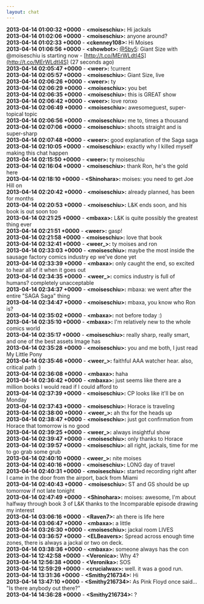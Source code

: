 ```yaml
---
layout: chat
---
```

**2013-04-14 01:00:32 +0000** - **&lt;moiseschiu&gt;:** Hi jackals  
**2013-04-14 01:02:06 +0000** - **&lt;moiseschiu&gt;:** anyone around?  
**2013-04-14 01:02:33 +0000** - **&lt;ckenney108&gt;:** Hi Moises  
**2013-04-14 01:06:56 +0000** - **&lt;showbot&gt;:** [@5by5](http://twitter.com/5by5): Giant Size with @moiseschiu is starting now - [http://t.co/MErWLdtI4S](http://t.co/MErWLdtI4S) (27 seconds ago)  
**2013-04-14 02:05:47 +0000** - **&lt;weer&gt;:** !current  
**2013-04-14 02:05:57 +0000** - **&lt;moiseschiu&gt;:** Giant Size, live  
**2013-04-14 02:06:26 +0000** - **&lt;weer&gt;:** ty  
**2013-04-14 02:06:29 +0000** - **&lt;moiseschiu&gt;:** you bet  
**2013-04-14 02:06:35 +0000** - **&lt;moiseschiu&gt;:** this is GREAT show  
**2013-04-14 02:06:42 +0000** - **&lt;weer&gt;:** love ronxo  
**2013-04-14 02:06:49 +0000** - **&lt;moiseschiu&gt;:** awesomeguest, super-topical topic  
**2013-04-14 02:06:56 +0000** - **&lt;moiseschiu&gt;:** me to, times a thousand  
**2013-04-14 02:07:06 +0000** - **&lt;moiseschiu&gt;:** shoots straight and is super-sharp  
**2013-04-14 02:07:48 +0000** - **&lt;weer&gt;:** good explanation of the Saga saga  
**2013-04-14 02:10:05 +0000** - **&lt;moiseschiu&gt;:** exactly why I killed myself making this chat happen  
**2013-04-14 02:15:50 +0000** - **&lt;weer&gt;:** ty moiseschiu  
**2013-04-14 02:16:04 +0000** - **&lt;moiseschiu&gt;:** thank Ron, he&apos;s the gold here  
**2013-04-14 02:18:10 +0000** - **&lt;Shinohara&gt;:** moises: you need to get Joe Hill on  
**2013-04-14 02:20:42 +0000** - **&lt;moiseschiu&gt;:** already planned, has been for months  
**2013-04-14 02:20:53 +0000** - **&lt;moiseschiu&gt;:** L&K ends soon, and his book is out soon too  
**2013-04-14 02:21:25 +0000** - **&lt;mbaxa&gt;:** L&K is quite possibly the greatest thing ever  
**2013-04-14 02:21:51 +0000** - **&lt;weer&gt;:** gasp!  
**2013-04-14 02:21:58 +0000** - **&lt;moiseschiu&gt;:** love that book  
**2013-04-14 02:32:41 +0000** - **&lt;weer_&gt;:** ty moises and ron  
**2013-04-14 02:33:03 +0000** - **&lt;moiseschiu&gt;:** maybe the most inside the sausage factory comics industry ep we&apos;ve done yet  
**2013-04-14 02:33:39 +0000** - **&lt;mbaxa&gt;:** only caught the end, so excited to hear all of it when it goes out  
**2013-04-14 02:34:35 +0000** - **&lt;weer_&gt;:** comics industry is full of humans? completely unacceptable  
**2013-04-14 02:34:37 +0000** - **&lt;moiseschiu&gt;:** mbaxa: we went after the entire "SAGA Saga" thing  
**2013-04-14 02:34:47 +0000** - **&lt;moiseschiu&gt;:** mbaxa, you know who Ron is?  
**2013-04-14 02:35:02 +0000** - **&lt;mbaxa&gt;:** not before today :)  
**2013-04-14 02:35:10 +0000** - **&lt;mbaxa&gt;:** I&apos;m relatively new to the whole comics world  
**2013-04-14 02:35:17 +0000** - **&lt;moiseschiu&gt;:** really sharp, really smart, and one of the best assets Image has  
**2013-04-14 02:35:28 +0000** - **&lt;moiseschiu&gt;:** you and me both, I just read My Little Pony  
**2013-04-14 02:35:46 +0000** - **&lt;weer_&gt;:** faithful AAA watcher hear. also, critical path :)  
**2013-04-14 02:36:08 +0000** - **&lt;mbaxa&gt;:** haha  
**2013-04-14 02:36:42 +0000** - **&lt;mbaxa&gt;:** just seems like there are a million books I would read if I could afford to  
**2013-04-14 02:37:39 +0000** - **&lt;moiseschiu&gt;:** CP looks like it&apos;ll be on Monday  
**2013-04-14 02:37:43 +0000** - **&lt;moiseschiu&gt;:** Horace is traveling  
**2013-04-14 02:38:00 +0000** - **&lt;weer_&gt;:** ah thx for the heads up  
**2013-04-14 02:38:47 +0000** - **&lt;moiseschiu&gt;:** just got confirmation from Horace that tomorrow is no good  
**2013-04-14 02:39:25 +0000** - **&lt;weer_&gt;:** always insightful show  
**2013-04-14 02:39:47 +0000** - **&lt;moiseschiu&gt;:** only thanks to Horace  
**2013-04-14 02:39:57 +0000** - **&lt;moiseschiu&gt;:** all right, jackals, time for me to go grab some grub  
**2013-04-14 02:40:10 +0000** - **&lt;weer_&gt;:** nite moises  
**2013-04-14 02:40:16 +0000** - **&lt;moiseschiu&gt;:** LONG day of travel  
**2013-04-14 02:40:31 +0000** - **&lt;moiseschiu&gt;:** started recording right after I came in the door from the airport, back from Miami  
**2013-04-14 02:40:43 +0000** - **&lt;moiseschiu&gt;:** ST and GS should be up tomorrow if not late tonight  
**2013-04-14 02:47:49 +0000** - **&lt;Shinohara&gt;:** moises: awesome, I&apos;m about halfway through book 3 of L&K thanks to the Incomparable episode drawing my interest  
**2013-04-14 03:06:16 +0000** - **&lt;Raven7&gt;:** ah there is life here  
**2013-04-14 03:06:47 +0000** - **&lt;mbaxa&gt;:** a little  
**2013-04-14 03:26:30 +0000** - **&lt;moiseschiu&gt;:** jackal room LIVES  
**2013-04-14 03:36:57 +0000** - **&lt;ELBeavers&gt;:** Spread across enough time zones, there is always a jackal or two on deck.  
**2013-04-14 03:38:36 +0000** - **&lt;mbaxa&gt;:** someone always has the con  
**2013-04-14 12:42:58 +0000** - **&lt;Veronica&gt;:** Why 4?  
**2013-04-14 12:56:38 +0000** - **&lt;Veronika&gt;:** SOS  
**2013-04-14 12:59:29 +0000** - **&lt;crucialwax&gt;:** well. it was a good run.  
**2013-04-14 13:31:36 +0000** - **&lt;Smithy216734&gt;:** Hi  
**2013-04-14 13:47:10 +0000** - **&lt;Smithy216734&gt;:** As Pink Floyd once said&hellip; "Is there anybody out there?"  
**2013-04-14 14:36:28 +0000** - **&lt;Smithy216734&gt;:** ?  
